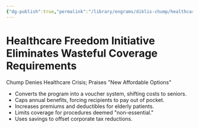 ```yaml
---
{"dg-publish":true,"permalink":"/library/engrams/diklis-chump/healthcare-freedom-initiative-eliminates-wasteful-coverage-requirements/","tags":["DC/DOGE","DC/AS2"]}
---
```


# Healthcare Freedom Initiative Eliminates Wasteful Coverage Requirements
Chump Denies Healthcare Crisis; Praises "New Affordable Options"
- Converts the program into a voucher system, shifting costs to seniors.  
- Caps annual benefits, forcing recipients to pay out of pocket.  
- Increases premiums and deductibles for elderly patients.  
- Limits coverage for procedures deemed "non-essential."  
- Uses savings to offset corporate tax reductions.
